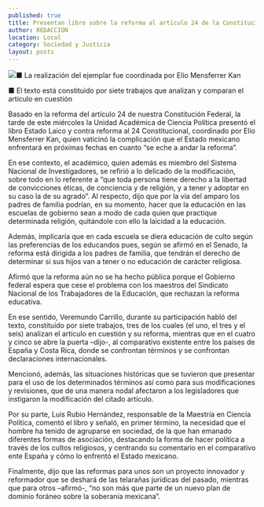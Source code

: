 ```yaml
---
published: true
title: Presentan libro sobre la reforma al artículo 24 de la Constitución federal
author: REDACCION
location: Local
category: Sociedad y Justicia
layout: posts
---
```


![](http://i.imgur.com/A2Y890Om.jpg)■ La realización del ejemplar fue coordinada por Elio Mensferrer Kan

■ El texto está constituido por siete trabajos que analizan y comparan el artículo en cuestión

Basado en la reforma del artículo 24 de nuestra Constitución Federal, la tarde de este miércoles la Unidad Académica de Ciencia Política presentó el libro Estado Laico y contra reforma al 24 Constitucional, coordinado por Elio Mensferrer Kan, quien vaticinó la complicación que el Estado mexicano enfrentará en próximas fechas en cuanto “se eche a andar la reforma”.

En ese contexto, el académico, quien además es miembro del Sistema Nacional de Investigadores, se refirió a lo delicado de la modificación, sobre todo en lo referente  a “que toda persona tiene derecho a la libertad de convicciones éticas, de conciencia y de religión, y a tener y adoptar en su caso la de su agrado”.  Al respecto, dijo que por la vía del amparo los padres de familia podrían, en su momento, hacer que la educación en las escuelas de gobierno sean a modo de cada quien que practique determinada religión, quitándole con ello la laicidad a la educación. 

Además, implicaría que en cada escuela se diera educación de culto según las preferencias de los educandos pues, según se afirmó en el Senado,  la reforma está dirigida a los padres de familia, que tendrán el derecho de determinar si sus hijos van a tener o no educación de carácter religiosa.

Afirmó que la reforma aún no se ha hecho pública porque el Gobierno federal espera que cese el problema con los maestros del Sindicato Nacional de los Trabajadores de la Educación, que rechazan la reforma educativa.

En ese sentido, Veremundo Carrillo, durante su participación habló del texto, constituido por siete trabajos, tres de los cuales (el uno, el tres y el seis) analizan el artículo en cuestión y su reforma, mientras que en el cuatro y cinco se abre la puerta –dijo-, al comparativo existente entre los países de España y Costa Rica, donde se confrontan términos y se confrontan declaraciones internacionales.

Mencionó, además, las situaciones históricas que se tuvieron que presentar para el uso de los determinados términos así como para sus modificaciones y revisiones, que de una manera nodal afectaron a los legisladores que instigaron la modificación del citado artículo.

Por su parte, Luis Rubio Hernández, responsable de la Maestría en Ciencia Política, comentó el libro y señaló, en primer término, la necesidad que el hombre ha tenido de agruparse en sociedad, de la que han emanado diferentes formas de asociación, destacando la forma de hacer política a través de los cultos religiosos, y centrando su comentario en el comparativo ente España y cómo lo enfrentó el Estado mexicano.

Finalmente, dijo que las reformas para unos son un proyecto innovador y reformador que se deshará de las telarañas jurídicas del pasado, mientras que para otros –afirmó-, “no son  más que parte de un nuevo plan de dominio foráneo sobre la soberanía mexicana”.
